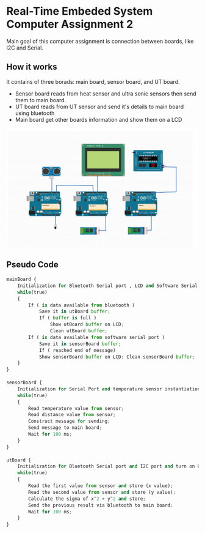 # Real-Time Embeded System Computer Assignment 2
Main goal of this computer assignment is connection between boards, like I2C and Serial.

## How it works 
It contains of three borads: main board, sensor board, and UT board. 

* Sensor board reads from heat sensor and ultra sonic sensors then send them to main board.
* UT board reads from UT sensor and send it's details to main board using bluetooth
* Main board get other boards information and show them on a LCD

![board](./readmeImages/boards.png)


## Pseudo Code 

```python
mainBoard ​{
    Initialization for Bluetooth Serial port , LCD and Software Serial Port 
    while(true)
    {
        If ( is data available from bluetooth )
            Save it in utBoard buffer;
            If ( buffer is full )
                Show utBoard buffer on LCD;
                Clean utBoard buffer;
        If ( is data available from software serial port )
            Save it in sensorBoard buffer;
            If ( reached end of message)
            Show sensorBoard buffer on LCD; Clean sensorBoard buffer;
    }
}

sensorBoard ​{
    Initialization for Serial Port and temperature sensor instantiation 
    while(true)
    {
        Read temperature value from sensor; 
        Read distance value from sensor; 
        Construct message for sending; 
        Send message to main board;
        Wait for 100 ms;
    } 
}

utBoard ​{
    Initialization for Bluetooth Serial port and I2C port and turn on UT sensor; 
    while(true)
    {
        Read the first value from sensor and store (x value);  
        Read the second value from sensor and store (y value); 
        Calculate the sigma of x^2 + y^2 and store;
        Send the previous result via bluetooth to main board; 
        Wait for 100 ms;
    } 
}

```